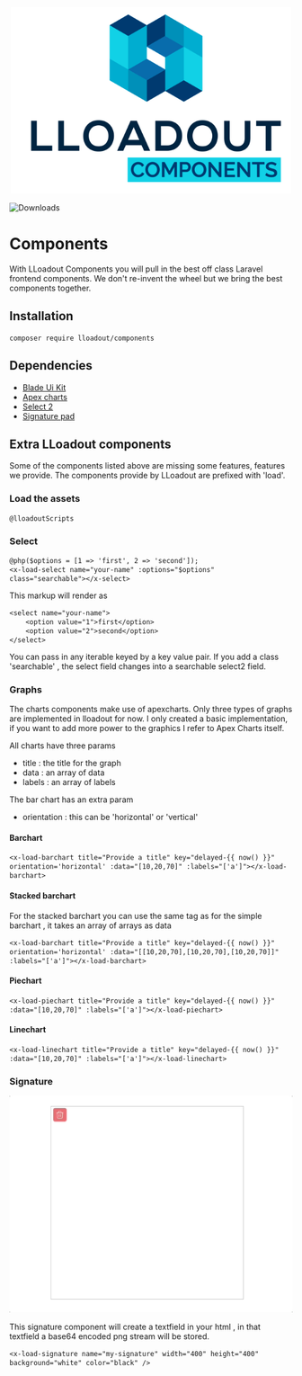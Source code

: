 <p align="center">
    <img src="https://github.com/LLoadout/assets/blob/master/LLoadout_components.png" width="500" title="LLoadout logo">
</p>

![Downloads](https://img.shields.io/packagist/dt/lloadout/components.svg?style=flat-square)

# Components

With LLoadout Components you will pull in the best off class Laravel frontend components.
We don't re-invent the wheel but we bring the best components together.  

## Installation 

```shell
composer require lloadout/components
```

## Dependencies

- [Blade Ui Kit](https://github.com/blade-ui-kit)
- [Apex charts](https://apexcharts.com/)
- [Select 2](https://select2.org/)
- [Signature pad](https://github.com/szimek/signature_pad)

## Extra LLoadout components

Some of the components listed above are missing some features, features we provide.
The components provide by LLoadout are prefixed with 'load'.

### Load the assets 

    @lloadoutScripts

### Select 

    @php($options = [1 => 'first', 2 => 'second']);
    <x-load-select name="your-name" :options="$options" class="searchable"></x-select>

This markup will render as


    <select name="your-name">
        <option value="1">first</option>
        <option value="2">second</option>
    </select>


You can pass in any iterable keyed by a key value pair.  If you add a class 'searchable' , the select field changes into a searchable select2 field.

### Graphs

The charts components make use of apexcharts.  Only three types of graphs are implemented in lloadout for now.
I only created a basic implementation, if you want to add more power to the graphics I refer to Apex Charts itself.

All charts have three params 

* title : the title for the graph
* data : an array of data 
* labels : an array of labels

The bar chart has an extra param
* orientation : this can be 'horizontal' or 'vertical'

#### Barchart

    <x-load-barchart title="Provide a title" key="delayed-{{ now() }}" orientation='horizontal' :data="[10,20,70]" :labels="['a']"></x-load-barchart>

#### Stacked barchart

For the stacked barchart you can use the same tag as for the simple barchart , it takes an array of arrays as data

    <x-load-barchart title="Provide a title" key="delayed-{{ now() }}" orientation='horizontal' :data="[[10,20,70],[10,20,70],[10,20,70]]" :labels="['a']"></x-load-barchart>


#### Piechart

    <x-load-piechart title="Provide a title" key="delayed-{{ now() }}" :data="[10,20,70]" :labels="['a']"></x-load-piechart>

#### Linechart
    <x-load-linechart title="Provide a title" key="delayed-{{ now() }}" :data="[10,20,70]" :labels="['a']"></x-load-linechart>

### Signature 

<p align="center">
    <img src="https://github.com/LLoadout/assets/blob/master/components/signature.gif" title="LLoadout Components - signature">
</p>

This signature component will create a textfield in your html , in that textfield a base64 encoded png stream will be stored.

    <x-load-signature name="my-signature" width="400" height="400" background="white" color="black" />


